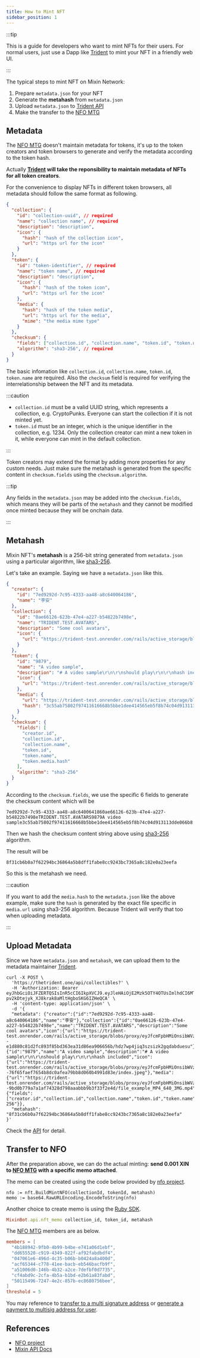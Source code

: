 ```yaml
---
title: How to Mint NFT
sidebar_position: 1
---
```


:::tip

This is a guide for developers who want to mint NFTs for their users. For normal users, just use a Dapp like [Trident](https://thetrident.one) to mint your NFT in a friendly web UI. 

:::

The typical steps to mint NFT on Mixin Network:

1. Prepare `metadata.json` for your NFT
2. Generate the **metahash** from `metadata.json`
3. Upload `metadata.json` to [Trident API](https://thetrident.one)
4. Make the transfer to the [NFO MTG](https://github.com/MixinNetwork/nfo)

## Metadata

The [NFO MTG](https://github.com/MixinNetwork/nfo) doesn't maintain metadata for tokens, it's up to the token creators and token browsers to generate and verify the metadata according to the token hash. 

Actually **[Trident](https://thetrident.one) will take the reponsibility to maintain metadata of NFTs for all token creators**. 

For the convenience to display NFTs in different token browsers, all metadata should follow the same format as following.

```json
{
  "collection": {
    "id": "collection-uuid", // required
    "name": "collection name", // required
    "description": "description",
    "icon": {
      "hash": "hash of the collection icon",
      "url": "https url for the icon"
    }
  },
  "token": {
    "id": "token-identifier", // required
    "name": "token name", // required
    "description": "description",
    "icon": {
      "hash": "hash of the token icon",
      "url": "https url for the icon"
    },
    "media": {
      "hash": "hash of the token media",
      "url": "https url for the media",
      "mime": "the media mime type"
    }
  },
  "checksum": {
    "fields": ["collection.id", "collection.name", "token.id", "token.name", "token.media.hash"], // required
    "algorithm": "sha3-256", // required
  }
}
```

The basic infomation like `collection.id`, `collection.name`, `token.id`, `token.name` are required. Also the `checksum` field is required for verifying the interrelationship between the NFT and its metadata.

:::caution

- `collection.id` must be a valid UUID string, which represents a collection, e.g. CryptoPunks. Everyone can start the collection if it is not minted yet.
- `token.id` must be an integer, which is the unique identifier in the collection, e.g. 1234. Only the collection creator can mint a new token in it, while everyone can mint in the default collection.

:::

Token creators may extend the format by adding more properties for any custom needs. Just make sure the metahash is generated from the specific content in `checksum.fields` using the `checksum.algorithm`. 

:::tip

Any fields in the `metadata.json` may be added into the `checksum.fields`, which means they will be parts of the `metahash` and they cannot be modified once minted because they will be onchain data.

:::

## Metahash

Mixin NFT's **metahash** is a 256-bit string generated from `metadata.json` using a particular algorithm, like [sha3-256](http://emn178.github.io/online-tools/sha3_256.html).

Let's take an example. Saying we have a `metadata.json` like this.

```json
{
  "creator": {
    "id": "7ed9292d-7c95-4333-aa48-a8c640064186",
    "name": "李安"
  },
  "collection": {
    "id": "0ae66126-623b-47e4-a227-b54822b7498e",
    "name": "TRIDENT.TEST.AVATARS",
    "description": "Some cool avatars",
    "icon": {
      "url": "https://trident-test.onrender.com/rails/active_storage/blobs/proxy/eyJfcmFpbHMiOnsibWVzc2FnZSI6IkJBaEpJaWxoTkRSbU9UTTVOaTB4T0RRNUxUUTJOMlF0WWpVeU1TMDNOVGxoTnpjNE16VmtZVFlHT2daRlZBPT0iLCJleHAiOm51bGwsInB1ciI6ImJsb2JfaWQifX0=--e1d880c81d2fc893f85bd363ea31d86ea906656b/hdz7wp4jiq3szsizk2gqdabduesu"
    }
  },
  "token": {
    "id": "9879",
    "name": "A video sample",
    "description": "# A video sample\r\n\r\nshould play\r\n\r\nhash included",
    "icon": {
      "url": "https://trident-test.onrender.com/rails/active_storage/blobs/proxy/eyJfcmFpbHMiOnsibWVzc2FnZSI6IkJBaEpJaWxoTnpsa09HUXdOQzFpTUdGbUxUUTNZV010WVRFNVppMWtORGMxWlRnM05EWXhNRFFHT2daRlZBPT0iLCJleHAiOm51bGwsInB1ciI6ImJsb2JfaWQifX0=--76f65faef7654b8dc0afea79bb8d060b4991d83e/index.jpeg"
    },
    "media": {
      "url": "https://trident-test.onrender.com/rails/active_storage/blobs/proxy/eyJfcmFpbHMiOnsibWVzc2FnZSI6IkJBaEpJaWxoTVRFMU4yTmxPUzFrTm1WbUxUUmlZMlF0WW1FeE5DMDVZemRsTldZeE9UTTNNVFFHT2daRlZBPT0iLCJleHAiOm51bGwsInB1ciI6ImJsb2JfaWQifX0=--9bd0b779a7a1af74328d798aaabbb9b3f33f2e4d/file_example_MP4_640_3MG.mp4",
      "hash": "3c55ab75802f97411616668b5bbe1dee414565eb5f8b74c04d913113dde066b8"
    }
  },
  "checksum": {
    "fields": [
      "creator.id",
      "collection.id",
      "collection.name",
      "token.id",
      "token.name",
      "token.media.hash"
    ],
    "algorithm": "sha3-256"
  }
}
```

According to the `checksum.fields`, we use the specific 6 fields to generate the checksum content which will be

```
7ed9292d-7c95-4333-aa48-a8c6400641860ae66126-623b-47e4-a227-b54822b7498eTRIDENT.TEST.AVATARS9879A video sample3c55ab75802f97411616668b5bbe1dee414565eb5f8b74c04d913113dde066b8
```

Then we hash the checksum content string above using [sha3-256](http://emn178.github.io/online-tools/sha3_256.html) algorithm. 

The result will be

```
8f31cb6b0a7f62294bc36864a5b8dff1fabe8cc9243bc7365a8c182e0a23eefa
```

So this is the metahash we need.

:::caution

If you want to add the `media.hash` to the `metadata.json` like the above example, make sure the `hash` is generated by the exact file specific in `media.url` using sha3-256 algorithm. Because Trident will verify that too when uploading metadata.

:::

## Upload Metadata

Since we have `metadata.json` and `metahash`, we can upload them to the metadata maintainer [Trident](https://thetrident.one).

```
curl -X POST \
  'https://thetrident.one/api/collectibles?' \
  -H 'Authorization: Bearer eyJhbGciOiJFZERTQSIsInR5cCI6IkpXVCJ9.eyJleHAiOjE2Mzk5OTY4OTUsImlhdCI6MTYzOTk5NjI5NSwianRpIjoiMDQxOGYxNmMtMGQ5Yy00MzVlLWIzY2YtYzg4MGZiZjUxYzA2Iiwic2NwIjoiRlVMTCIsInNpZCI6IjcxZjEzNGYzLTg2MTItNDQwNC1hYzI5LTc4NDg5NDlmNThkZiIsInNpZyI6IjVlNmI1OGZmYTEwYjNiYzUxNzI0ZmYwYmJkMmFmYjkxYzQ3NzFlZTM0MGY1ZDY4NTM0MGRmYTRjODU0YmFmYmEiLCJ1aWQiOiI2ZjlkYjBiYS00MDkxLTQzOWQtYjI4OC00YzFiZWU4MjUxYWMifQ.gFkhVRCeRbw6FbRTwJm1NyQcr192dki2B8EKROqDNAhYfpS-pv2kDtejyk_XJ8krak8aMltHgboSKG6IZHeQCA' \
  -H 'content-type: application/json' \
  -d '{
  "metadata": {"creator":{"id":"7ed9292d-7c95-4333-aa48-a8c640064186","name":"李安"},"collection":{"id":"0ae66126-623b-47e4-a227-b54822b7498e","name":"TRIDENT.TEST.AVATARS","description":"Some cool avatars","icon":{"url":"https://trident-test.onrender.com/rails/active_storage/blobs/proxy/eyJfcmFpbHMiOnsibWVzc2FnZSI6IkJBaEpJaWxoTkRSbU9UTTVOaTB4T0RRNUxUUTJOMlF0WWpVeU1TMDNOVGxoTnpjNE16VmtZVFlHT2daRlZBPT0iLCJleHAiOm51bGwsInB1ciI6ImJsb2JfaWQifX0=--e1d880c81d2fc893f85bd363ea31d86ea906656b/hdz7wp4jiq3szsizk2gqdabduesu"}},"token":{"id":"9879","name":"A video sample","description":"# A video sample\r\n\r\nshould play\r\n\r\nhash included","icon":{"url":"https://trident-test.onrender.com/rails/active_storage/blobs/proxy/eyJfcmFpbHMiOnsibWVzc2FnZSI6IkJBaEpJaWxoTnpsa09HUXdOQzFpTUdGbUxUUTNZV010WVRFNVppMWtORGMxWlRnM05EWXhNRFFHT2daRlZBPT0iLCJleHAiOm51bGwsInB1ciI6ImJsb2JfaWQifX0=--76f65faef7654b8dc0afea79bb8d060b4991d83e/index.jpeg"},"media":{"url":"https://trident-test.onrender.com/rails/active_storage/blobs/proxy/eyJfcmFpbHMiOnsibWVzc2FnZSI6IkJBaEpJaWxoTVRFMU4yTmxPUzFrTm1WbUxUUmlZMlF0WW1FeE5DMDVZemRsTldZeE9UTTNNVFFHT2daRlZBPT0iLCJleHAiOm51bGwsInB1ciI6ImJsb2JfaWQifX0=--9bd0b779a7a1af74328d798aaabbb9b3f33f2e4d/file_example_MP4_640_3MG.mp4","hash":"3c55ab75802f97411616668b5bbe1dee414565eb5f8b74c04d913113dde066b8"}},"checksum":{"fields":["creator.id","collection.id","collection.name","token.id","token.name","token.media.hash"],"algorithm":"sha3-256"}},
  "metahash": "8f31cb6b0a7f62294bc36864a5b8dff1fabe8cc9243bc7365a8c182e0a23eefa"
}'
```

Check the [API](/api/api-references/create-metadata) for detail.

## Transfer to NFO

After the preparation above, we can do the actual minting: **send 0.001 XIN to [NFO MTG](https://github.com/MixinNetwork/nfo) with a specific memo attached**.

The memo can be created using the code below provided by [nfo project](https://github.com/MixinNetwork/nfo/blob/main/nft/nfo.go#L64).

```golang
nfo := nft.BuildMintNFO(collectionId, tokenId, metahash)
memo := base64.RawURLEncoding.EncodeToString(nfo)
```

Another choice to create memo is using the [Ruby SDK](https://github.com/an-lee/mixin_bot).

```ruby
MixinBot.api.nft_memo collection_id, token_id, metahash
```

The [NFO MTG](https://github.com/MixinNetwork/nfo) members are as below.

```toml
members = [
  "4b188942-9fb0-4b99-b4be-e741a06d1ebf",
  "dd655520-c919-4349-822f-af92fabdbdf4",
  "047061e6-496d-4c35-b06b-b0424a8a400d",
  "acf65344-c778-41ee-bacb-eb546bacfb9f",
  "a51006d0-146b-4b32-a2ce-7defbf0d7735",
  "cf4abd9c-2cfa-4b5a-b1bd-e2b61a83fabd",
  "50115496-7247-4e2c-857b-ec8680756bee",
]
threshold = 5
```

You may reference to [transfer to a multi signature address](https://developers.mixin.one/docs/api/transfer/raw-transfer#transfer-to-a-multi-signature-address) or [generate a payment to multisig address for user](https://developers.mixin.one/docs/api/transfer/payment#post-payments).

## References

- [NFO project](https://github.com/MixinNetwork/nfo)
- [Mixin API Docs](https://developers.mixin.one/docs/api-overview)
